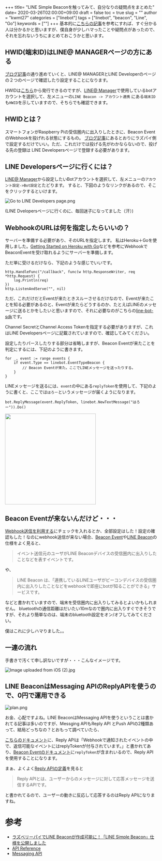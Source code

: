 
+++
title= "LINE Simple Beaconを触ってみて、自分なりの疑問点をまとめた"
date= 2020-03-26T02:00:00+09:00
draft = false
toc = true
slug = ""
author = "kwmt27"
categories = ["linebot"]
tags = ["linebot", "beacon", "Line", "Go"]
keywords = [""]
+++
基本的に[こちらの記事](https://engineering.linecorp.com/ja/blog/detail/117)を参考にすれば、すぐ分かる人は分かるかと思いますが、僕自身が少しハマったことや疑問点があったので、それを忘れないうちにまとめておこうかと思います。


## HWID(端末ID)はLINE@ MANAGERページの方にある

[ブログ記事](https://engineering.linecorp.com/ja/blog/detail/117)の通り進めていくと、LINE@ MANAGERとLINE Developerのページの２つのページで確認したり設定することになります。

HWIDは[こちら](https://admin-official.line.me/beacon/register#/botlist)から発行できるのですが、[LINE@ Manager](https://admin-official.line.me)で使用しているbotアカウントを選択して、左メニューの`LINE Beacon -> アカウント連携` にある`端末ID`も`HWID`を示していますので、そちらでも確認できます。

## HWIDとは？

スマートフォンがRaspberry Piの受信圏内に出入りしたときに、Beacon EventのWebhookを投げれる状態にするもの。
[ブログ記事](https://engineering.linecorp.com/ja/blog/detail/117)にあるとおりにラズパイ側で設定するだけでいい。ただ、これだけでは投げる先がわかならないので、投げる先の登録は LINE Developersページで登録する必要があります。

## LINE Developersページに行くには？
[LINE@ Manager](https://admin-official.line.me)から設定したいBotアカウントを選択して、左メニューの`アカウント設定->Bot設定`とたどります。
すると、下図のようなリンクがあるので、そこをクリックするといけます。

![Go to LINE Developers page.png](https://qiita-image-store.s3.amazonaws.com/0/22161/39145a34-9bb3-4940-cfe7-30d205be171b.png "Go to LINE Developers page.png")

(LINE Dvelopersページに行くのに、毎回迷子になってました（汗）)


## WebhookのURLは何を指定したらいいの？

サーバーを準備する必要があり、そのURLを指定します。
私はHeroku＋Goを使用しました。[Getting Started on Heroku with Go](https://devcenter.heroku.com/articles/getting-started-with-go#introduction)などを参考にWebhookでBeaconEventを受け取れるようにサーバーを準備します。

ただ単に受けるだけなら、下記のような感じでいいです。

```
http.HandleFunc("/callback", func(w http.ResponseWriter, req *http.Request) {
    log.Println(req)
})
http.ListenAndServe("", nil)
```

ただ、これだけだとEventが来たときスルーさせるだけなので、Eventが来たことを知る必要があるのと、Eventが来たらどうするのか、たとえばLINEのメッセージに送るとかをしたいと思いますので、それに必要なのがこちらの[line-bot-sdk](https://github.com/line/line-bot-sdk-go)です。

Channel SecretとChannel Access Tokenを指定する必要がありますが、これはLINE Developersページに記載されていますので、確認してみてください。

設定したりパースしたりする部分は省略しますが、Beacon Eventが来たことを判定にするには、下記のように書きます。

```
for _, event := range events {
    if event.Type == linebot.EventTypeBeacon {
        // Beacon Eventが来た。ここでLINEメッセージを送ったりする。
    }
}
```

LINEメッセージを送るには、`event`の中にある`replyToken`を使用して、下記のように書くと、ここでは`はろー`というメッセージが届くようになります。

```
bot.ReplyMessage(event.ReplyToken, linebot.NewTextMessage("はろー")).Do()
```



<img width="300" src="https://qiita-image-store.s3.amazonaws.com/0/22161/2f2e92ee-d1c1-c624-a1f3-6ba63fe88ca0.png"  />




## Beacon Eventが来ないんだけど・・・

[Webhook送信を利用する](https://engineering.linecorp.com/ja/blog/detail/115#5_1)にチェックを入れるとか、全部設定はした！設定の確認もした！なのにwebhook送信が来ない場合、[Beacon Event](https://devdocs.line.me/ja/?go#webhook-event-object)や[LINE Beacon](https://devdocs.line.me/ja/?go#line-beacon)の仕様をよく見ると、

> イベント送信元のユーザがLINE Beaconデバイスの受信圏内に出入りしたことなどを表すイベントです。

や、

> LINE Beacon は、「連携しているLINEユーザがビーコンデバイスの受信圏内に出入りしたことなどをwebhookで即座にbotが知ることができる」サービスです。

などと書かれていますので、端末を受信圏内に出入りしてみるとよいかもしれません。
bluetoothの通信距離はだいたい10mなので圏内に出入りすぐできそうですが、それより簡単なのは、端末のbluetooth設定をオン/オフしてみてください。

僕はこれに少しハマりました。。

## 一連の流れ

手書きで汚くて申し訳ないですが・・・こんなイメージです。

![Image uploaded from iOS (2).jpg](https://qiita-image-store.s3.amazonaws.com/0/22161/429c84e0-ed3c-093d-4e33-3df8e2e028b3.jpeg "Image uploaded from iOS (2).jpg")

## LINE BeaconはMessaging APIのReplyAPIを使うので、0円で運用できる

![plan.png](https://qiita-image-store.s3.amazonaws.com/0/22161/d5b39b11-d1c1-9cf0-0103-dc9cd85a934e.png "plan.png")


お金、心配ですよね。LINE BeaconはMessaging APIを使うということは書かれてる記事は多いのですが、Messging APIもReply API とPush APIの2種類あって、結局どっちなの？とおもって調べていたら、

[こちらのドキュメント](https://devdocs.line.me/ja/#reply-message)に、Reply APIは「Webhookで通知されたイベントの中で、返信可能なイベントにはreplyTokenが付与されています。」と書かれてあり、[Beacon Eventのドキュメント](https://devdocs.line.me/ja/#webhook-event-object)に`replyToken`が含まれいるので、Reply APIを使用することになります。


まぁ、よくよく[Reply APIの定義](https://business.line.me/ja/services/bot)を見ると


> Reply APIとは、ユーザーからのメッセージに対して応答メッセージを送信するAPIです。

と書かれてるので、ユーザーの動きに反応して応答するのはReply APIになりますね。



# 参考
* [ラズベリーパイでLINE Beaconが作成可能に！「LINE Simple Beacon」仕様を公開しました](https://engineering.linecorp.com/ja/blog/detail/117)
* [API Reference](https://devdocs.line.me/ja/)
* [Messaging API](https://business.line.me/ja/companies/1343534/services/bot)



